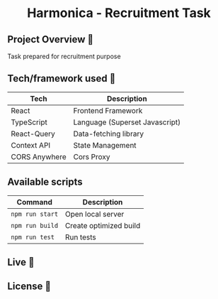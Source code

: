 
<h1 align="center">Harmonica - Recruitment Task</h1>

## Project Overview 🎉
<p>Task prepared for recruitment purpose</p>

## Tech/framework used 🔧

| Tech          | Description                    |
|---------------|--------------------------------|
| React         | Frontend Framework             |
| TypeScript    | Language (Superset Javascript) |
| React-Query   | Data-fetching library          |
| Context API   | State Management               |
| CORS Anywhere | Cors Proxy                     |


## Available scripts

| Command         | Description            |     
|-----------------|------------------------|
| `npm run start` | Open local server      |     
| `npm run build` | Create optimized build |     
| `npm run test`  | Run tests              |     


## Live 📍

## License 🔱
